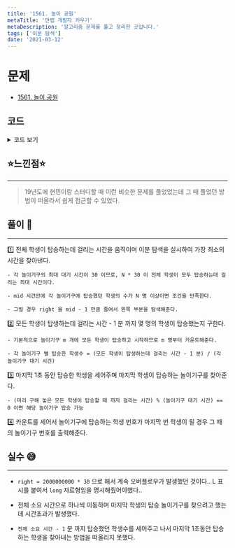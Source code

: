 ```yaml
---
title: '1561. 놀이 공원'
metaTitle: '만렙 개발자 키우기'
metaDescription: '알고리즘 문제를 풀고 정리한 곳입니다.'
tags: ['이분 탐색']
date: '2021-03-12'
---
```


# 문제

- [1561. 놀이 공원](https://www.acmicpc.net/problem/1561)

## 코드

<details><summary> 코드 보기 </summary>

```java
import java.io.BufferedReader;
import java.io.IOException;
import java.io.InputStreamReader;
import java.util.StringTokenizer;

public class Q1561 {
    static int n, m, time[];
    public static void main(String[] args) throws IOException {
        init();
        solution();
    }

    private static void solution() {
        if(n <= m) {
            System.out.println(n);
            return;
        }
        long left = 0, right = 2000000000L * 30L, ret = 0;
        while(left <= right){
            long mid = (left + right) / 2;
            if(check(mid)) {
                right = mid - 1;
                ret = mid;
            }
            else left = mid + 1;
        }

        // 모든 아이들이 탑승하기 1초 전까지 탑승한 아이들의 수를 구한다. -> ret - 1
        int children = m;
        for (int i = 0; i < m; i++)
            children += (ret - 1) / time[i];

        // 모든 아이들이 탑승할 때의 시간
        for (int i = 0; i < m; i++) {
            if(ret % time[i] == 0)
                children += 1;
            if(children == n){
                System.out.println(i + 1);
                return;
            }
        }
    }

    private static boolean check(long mid) {
        long ret = 0;
        for (int i = 0; i < m; i++) {
            ret += (mid / time[i]);
        }
        // 시작부터 모든 놀이기구에 1명씩 탑승하기 때문에 m 명 제외
        return ret >= n - m;
    }

    private static void init() throws IOException {
        BufferedReader br = new BufferedReader(new InputStreamReader(System.in));
        StringTokenizer st = new StringTokenizer(br.readLine());
        n = stoi(st.nextToken());
        m = stoi(st.nextToken());
        time = new int[m];
        st = new StringTokenizer(br.readLine());
        for (int i = 0; i < m; i++) {
            time[i] = stoi(st.nextToken());
        }
    }

    private static int stoi(String str) {
        return Integer.parseInt(str);
    }
}
/*
1987654321 2
15 14
 */
```

</details>

## ⭐️느낀점⭐️

<hr/>

> 19년도에 현민이랑 스터디할 때 이런 비슷한 문제를 풀었었는데 그 때 풀었던 방법이 떠올라서 쉽게 접근할 수 있었다.

## 풀이 📣

<hr/>

1️⃣ 전체 학생이 탑승하는데 걸리는 시간을 움직이며 이분 탐색을 실시하여 가장 최소의 시간을 찾아낸다.

    - 각 놀이기구의 최대 대기 시간이 30 이므로, N * 30 이 전체 학생이 모두 탑승하는데 걸리는 최대 시간이다.

    - mid 시간안에 각 놀이기구에 탑승했던 학생의 수가 N 명 이상이면 조건을 만족한다.

    - 그럴 경우 right 을 mid - 1 만큼 줄여서 왼쪽 부분을 탐색해준다.

2️⃣ 모든 학생이 탑생하는데 걸리는 시간 - 1 분 까지 몇 명의 학생이 탑승했는지 구한다.

    - 기본적으로 놀이기구 m 개에 모든 학생이 탑승하고 시작하므로 m 명부터 카운트해준다.

    - 각 놀이기구 별 탑승한 학생수 = (모든 학생이 탑생하는데 걸리는 시간 - 1 분) / (각 놀이기구 대기 시간)

3️⃣ 마지막 1초 동안 탑승한 학생을 세어주며 마지막 학생이 탑승하는 놀이기구를 찾아준다.

    - (미리 구해 놓은 모든 학생이 탑승할 때 까지 걸리는 시간) % (놀이기구 대기 시간) == 0 이면 해당 놀이기구 탑승 가능

4️⃣ 카운트를 세어서 놀이기구에 탑승하는 학생 번호가 마지막 번 학생이 될 경우 그 때의 놀이기구 번호를 출력해준다.

## 실수 😅

<hr/>

- `right = 2000000000 * 30` 으로 해서 계속 오버플로우가 발생했던 것이다.. L 표시를 붙여서 `long` 자료형임을 명시해줬어야했다..

- 전체 소요 시간으로 하나씩 이동하며 마지막 학생의 탑승 놀이기구를 찾으려고 했는데 시간초과가 발생했다.

- `전체 소요 시간 - 1` 분 까지 탑승했던 학생수를 세어주고 나서 마지막 1초동안 탑승하는 학생을 찾아내는 방법을 떠올리지 못했다.
